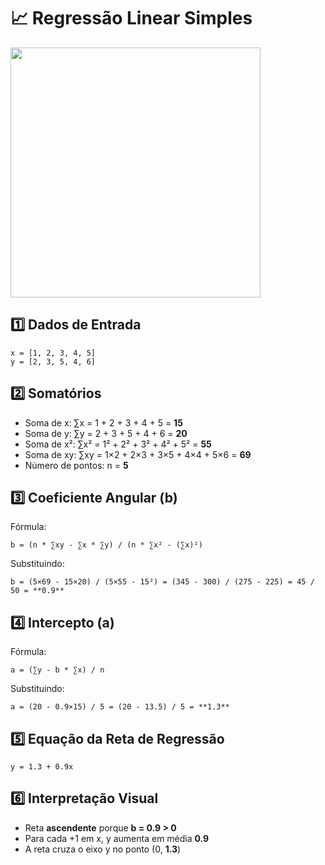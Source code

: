 
# 📈 Regressão Linear Simples
<img src="https://github.com/user-attachments/assets/259acc83-b91e-4e7e-b420-13de1a2c6d95" width="400"/>


## 1️⃣ Dados de Entrada
```JS
x = [1, 2, 3, 4, 5]
y = [2, 3, 5, 4, 6]
```

## 2️⃣ Somatórios
- Soma de x: ∑x = 1 + 2 + 3 + 4 + 5 = **15**
- Soma de y: ∑y = 2 + 3 + 5 + 4 + 6 = **20**
- Soma de x²: ∑x² = 1² + 2² + 3² + 4² + 5² = **55**
- Soma de xy: ∑xy = 1×2 + 2×3 + 3×5 + 4×4 + 5×6 = **69**
- Número de pontos: n = **5**

## 3️⃣ Coeficiente Angular (**b**)
Fórmula:
```text
b = (n * ∑xy - ∑x * ∑y) / (n * ∑x² - (∑x)²)
```
Substituindo:
```text
b = (5×69 - 15×20) / (5×55 - 15²) = (345 - 300) / (275 - 225) = 45 / 50 = **0.9**
```

## 4️⃣ Intercepto (**a**)
Fórmula:
```text
a = (∑y - b * ∑x) / n
```
Substituindo:
```text
a = (20 - 0.9×15) / 5 = (20 - 13.5) / 5 = **1.3**
```

## 5️⃣ Equação da Reta de Regressão
```
y = 1.3 + 0.9x
```

## 6️⃣ Interpretação Visual
- Reta **ascendente** porque **b = 0.9 > 0**
- Para cada +1 em x, y aumenta em média **0.9**
- A reta cruza o eixo y no ponto (0, **1.3**)
